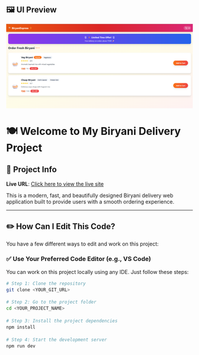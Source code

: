 <h2>🖼️ UI Preview</h2>

![BiriyaniExpress UI](https://github.com/Harshjii/Biriyani_Delivery_Web-/blob/2597230fa43b5b73c392df795c4783eafe63f576/Screenshot%202025-05-31%20113741.png)


# 🍽️ Welcome to My Biryani Delivery Project

## 🚀 Project Info

**Live URL**: [Click here to view the live site](https://lovable.dev/projects/92dd0ad0-9a4c-4ac4-b2bd-25a04cfba442)

This is a modern, fast, and beautifully designed Biryani delivery web application built to provide users with a smooth ordering experience.

---

## ✏️ How Can I Edit This Code?

You have a few different ways to edit and work on this project:

### ✅ Use Your Preferred Code Editor (e.g., VS Code)

You can work on this project locally using any IDE. Just follow these steps:

```sh
# Step 1: Clone the repository
git clone <YOUR_GIT_URL>

# Step 2: Go to the project folder
cd <YOUR_PROJECT_NAME>

# Step 3: Install the project dependencies
npm install

# Step 4: Start the development server
npm run dev

